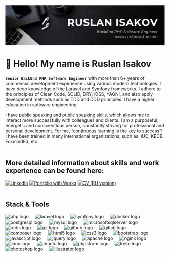 <img src="./linkedin-banner.png">

# 👋 Hello! My name is Ruslan Isakov
<strong><code>Senior BackEnd PHP Software Engineer</code></strong> with more than 6+ years of commercial development experience using various modern technologies. I have deep knowledge of the Laravel and Symfony frameworks. I adhere to the principles of Clean Code, SOLID, DRY, KISS, YAGNI, and also apply development methods such as TDD and DDD principles. I have a higher education in software engineering. 

I have public speaking and public speaking skills, which allows me to interact more successfully with colleagues and clients. I am a purposeful, energetic and conscientious person, constantly striving for professional and personal development. For me, “continuous learning is the key to success”!<br>
I have been trained in many international organizations, such as: IUC, KECB, FoxmindEd, etc
<br><br>

## More detailed information about skills and work experience can be found here:
<a href="https://www.linkedin.com/in/ruslanisakovcom/"><img src="https://img.shields.io/badge/LinkedIn-blue?style=flat&logo=linkedin&link=https://www.linkedin.com/in/ruslanisakovcom/" alt="LinkedIn" height="30"/></a>
<a href="https://ruslanisakov.com/projects"><img src="https://img.shields.io/badge/Portfolio%20with%20Works-gray?style=flat&logo=symfony&logoColor=white&link=https://ruslanisakov.com/projects" alt="Portfolio with Works" height="30"/></a>
<a href="https://ruslanisakov.com/files/Ruslan_Isakov_CV_PHP_Laravel_Symfony_RU.pdf"><img src="https://img.shields.io/badge/CV%20(RU%20version)-ff0000?style=flat&logo=readdotcv&logoColor=white&link=https://ruslanisakov.com/files/Ruslan_Isakov_CV_PHP_Laravel_Symfony_RU.pdf" alt="CV (RU version)" height="30"/></a>
<br><br>


## Stack & Tools
<div align="left">
  <img src="https://cdn.simpleicons.org/php/777BB4" height="40" alt="php logo"/>
  <img width="12"/>
  <img src="https://cdn.simpleicons.org/laravel/FF2D20" height="40" alt="laravel logo"/>
  <img width="12"/>
  <img src="https://skillicons.dev/icons?i=symfony" height="40" alt="symfony logo"/>
  <img width="12"/>
  <img src="https://cdn.simpleicons.org/docker/2496ED" height="40" alt="docker logo"/>
  <img width="12"/>
  <img src="https://cdn.jsdelivr.net/gh/devicons/devicon/icons/postgresql/postgresql-original.svg" height="40" alt="postgresql logo"/>
  <img width="12"/>
  <img src="https://cdn.jsdelivr.net/gh/devicons/devicon/icons/mysql/mysql-original.svg" height="40" alt="mysql logo"/>
  <img width="12"/>
  <img src="https://cdn.jsdelivr.net/gh/devicons/devicon/icons/microsoftsqlserver/microsoftsqlserver-plain.svg" height="40" alt="microsoftsqlserver logo"/>
  <img width="12"/>
  <img src="https://cdn.jsdelivr.net/gh/devicons/devicon/icons/redis/redis-original-wordmark.svg" height="40" alt="redis logo"/>
  <img width="12"/>
  <img src="https://cdn.jsdelivr.net/gh/devicons/devicon/icons/git/git-original.svg" height="40" alt="git logo"/>
  <img width="12"/>
  <img src="https://skillicons.dev/icons?i=github" height="40" alt="github logo"/>
  <img width="12"/>
  <img src="https://cdn.jsdelivr.net/gh/devicons/devicon/icons/gitlab/gitlab-original.svg" height="40" alt="gitlab logo"/>
  <img width="12"/>
  <img src="https://cdn.jsdelivr.net/gh/devicons/devicon/icons/composer/composer-original.svg" height="40" alt="composer logo"/>
  <img width="12"/>
  <img src="https://cdn.jsdelivr.net/gh/devicons/devicon/icons/html5/html5-original.svg" height="40" alt="html5 logo"/>
  <img width="12"/>
  <img src="https://cdn.jsdelivr.net/gh/devicons/devicon/icons/css3/css3-original.svg" height="40" alt="css3 logo"/>
  <img width="12"/>
  <img src="https://cdn.jsdelivr.net/gh/devicons/devicon/icons/bootstrap/bootstrap-original.svg" height="40" alt="bootstrap logo"/>
  <img width="12"/>
  <img src="https://cdn.jsdelivr.net/gh/devicons/devicon/icons/javascript/javascript-original.svg" height="40" alt="javascript logo"/>
  <img width="12"/>
  <img src="https://cdn.jsdelivr.net/gh/devicons/devicon/icons/jquery/jquery-original.svg" height="40" alt="jquery logo"/>
  <img width="12"/>
  <img src="https://cdn.jsdelivr.net/gh/devicons/devicon/icons/apache/apache-original.svg" height="40" alt="apache logo"/>
  <img width="12"/>
  <img src="https://cdn.simpleicons.org/nginx/009639" height="40" alt="nginx logo"/>
  <img width="12"/>
  <img src="https://cdn.jsdelivr.net/gh/devicons/devicon/icons/linux/linux-original.svg" height="40" alt="linux logo"/>
  <img width="12"/>
  <img src="https://cdn.simpleicons.org/ubuntu/E95420" height="40" alt="ubuntu logo"/>
  <img width="12"/>
  <img src="https://cdn.jsdelivr.net/gh/devicons/devicon/icons/phpstorm/phpstorm-original.svg" height="40" alt="phpstorm logo"/>
  <img width="12"/>
  <img src="https://cdn.jsdelivr.net/gh/devicons/devicon/icons/trello/trello-plain.svg" height="40" alt="trello logo"/>
  <img width="12"/>
  <img src="https://cdn.simpleicons.org/adobephotoshop/31A8FF" height="40" alt="photoshop logo"/>
  <img width="12"/>
  <img src="https://cdn.simpleicons.org/adobeillustrator/FF9A00" height="40" alt="illustrator logo"/>
</div>
